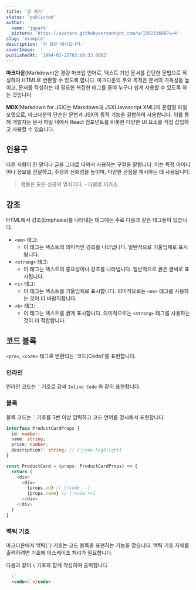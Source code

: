 ```yaml
---
title: '글 예시'
status: 'published'
author:
  name: 'jgpark'
  picture: 'https://avatars.githubusercontent.com/u/150231680?v=4'
slug: 'example'
description: '이 글은 예시입니다.'
coverImage: ''
publishedAt: '1994-02-25T03:00:33.000Z'
---
```


**마크다운**(Markdown)은 경량 마크업 언어로, 텍스트 기반 문서를 간단한 문법으로 작성하여 HTML로 변환할 수 있도록 합니다. 마크다운의 주요 목적은 문서의 가독성을 높이고, 문서를 작성하는 데 필요한 복잡한 태그를 줄여 누구나 쉽게 사용할 수 있도록 하는 것입니다.

**MDX**(Markdown for JSX)는 Markdown과 JSX(Javascript XML)의 혼합형 파일 포맷으로, 마크다운의 단순한 문법과 JSX의 동적 기능을 결합하여 사용합니다. 이를 통해 개발자는 문서 파일 내에서 React 컴포넌트를 비롯한 다양한 UI 요소를 직접 삽입하고 사용할 수 있습니다.

## 인용구

다른 사람이 한 말이나 글을 그대로 따와서 사용하는 구절을 말합니다. 이는 특정 아이디어나 정보를 전달하고, 주장의 신뢰성을 높이며, 다양한 관점을 제시하는 데 사용됩니다.

> 행동은 모든 성공의 열쇠이다. ‑ 파블로 피카소

## 강조

HTML에서 강조(Emphasis)를 나타내는 태그에는 주로 다음과 같은 태그들이 있습니다.

- `<em>` 태그:
  - 이 태그는 텍스트의 의미적인 강조를 나타냅니다. 일반적으로 기울임체로 표시됩니다.
- `<strong>` 태그:
  - 이 태그는 텍스트의 중요성이나 강조를 나타냅니다. 일반적으로 굵은 글씨로 표시됩니다.
- `<i>` 태그:
  - 이 태그는 텍스트를 기울임체로 표시합니다. 의미적으로는 `<em>` 태그를 사용하는 것이 더 바람직합니다.
- `<b>` 태그:
  - 이 태그는 텍스트를 굵게 표시합니다. 의미적으로는 `<strong>` 태그를 사용하는 것이 더 적합합니다.

## 코드 블록

`<pre>`, `<code>` 태그로 변환되는 '코드(Code)'를 표현합니다.

### 인라인

인라인 코드는 <code>\`</code> 기호로 감싸 `Inline Code` 와 같이 표현합니다.

### 블록

블록 코드는 <code>\`</code> 기호를 3번 이상 입력하고 코드 언어를 명시해서 표현합니다.

```ts
interface ProductCardProps {
  id: number;
  name: string;
  price: number;
  description?: string; // [!code highlight]
}

const ProductCard = (props: ProductCardProps) => {
  return (
    <div>
      <div>
        {props.id} // [!code --]
        {props.name} // [!code ++]
      </div>
    </div>
  )
}
```


### 백틱 기호

마크다운에서 백틱(<code>\`</code>) 기호는 코드 블록을 표현하는 기능을 갖습니다. 백틱 기호 자체를 출력하려면 기호에 이스케이프 처리가 필요합니다.

다음과 같이 `\` 기호와 함께 작성하여 출력합니다.

```markdown
  \`
  <code>\`</code>
```
